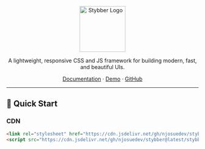 <p align="center">
  <img src="https://higoverseserver.vercel.app/assets/Stybber.png" width="120" alt="Stybber Logo" />
</p>
<p align="center">
  A lightweight, responsive CSS and JS framework for building modern, fast, and beautiful UIs.
</p>

<p align="center">
  <a href="https://doc-stybber.vercel.app/">Documentation</a>
  ·
  <a href="aandtconsultantsltd.vercel.app">Demo</a>
  ·
  <a href="#">GitHub</a>
</p>

---

## 🚀 Quick Start

### CDN

```html
<link rel="stylesheet" href="https://cdn.jsdelivr.net/gh/njosuedev/stybber@latest/stybber.min.css" />
<script src="https://cdn.jsdelivr.net/gh/njosuedev/stybber@latest/stybber.min.js"></script>
```